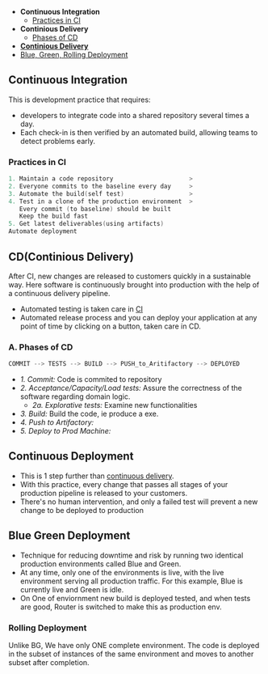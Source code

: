- **Continuous Integration**
  - [Practices in CI](#p)
- **Continious Delivery**
  - [Phases of CD](#p)
- **[Continious Delivery](#cdd)**
- [Blue, Green, Rolling Deployment](#bgr)

<a name=ci></a>
## Continuous Integration
This is development practice that requires:
- developers to integrate code into a shared repository several times a day.
- Each check-in is then verified by an automated build, allowing teams to detect problems early.

<a name=p></a>
### Practices in CI
```c
1. Maintain a code repository                     >
2. Everyone commits to the baseline every day     >
3. Automate the build(self test)                  >
4. Test in a clone of the production environment  >
   Every commit (to baseline) should be built        
   Keep the build fast
5. Get latest deliverables(using artifacts) 
Automate deployment
```

<a name=cd></a>
## CD(Continious Delivery)
After CI, new changes are released to customers quickly in a sustainable way. Here software is continuously brought into production with the help of a continuous delivery pipeline.
- Automated testing is taken care in [CI](#ci)
- Automated release process and you can deploy your application at any point of time by clicking on a button, taken care in CD.

<a name=p></a>
### A. Phases of CD
```c
COMMIT --> TESTS --> BUILD --> PUSH_to_Aritifactory --> DEPLOYED
```
- _1. Commit:_ Code is commited to repository
- _2. Acceptance/Capacity/Load tests:_ Assure the correctness of the software regarding domain logic. 
  - _2a. Explorative tests:_ Examine new functionalities
- _3. Build:_ Build the code, ie produce a exe.
- _4. Push to Artifactory:_
- _5. Deploy to Prod Machine:_

<a name=cdd></a>
## Continuous Deployment
- This is 1 step further than [continuous delivery](#cd). 
- With this practice, every change that passes all stages of your production pipeline is released to your customers. 
- There's no human intervention, and only a failed test will prevent a new change to be deployed to production

<a name=bgr></a>
## Blue Green Deployment
- Technique for reducing downtime and risk by running two identical production environments called Blue and Green. 
- At any time, only one of the environments is live, with the live environment serving all production traffic. For this example, Blue is currently live and Green is idle.
- On One of enviornment new build is deployed tested, and when tests are good, Router is switched to make this as production env.

### Rolling Deployment
Unlike BG, We have only ONE complete environment. The code is deployed in the subset of instances of the same environment and moves to another subset after completion.
